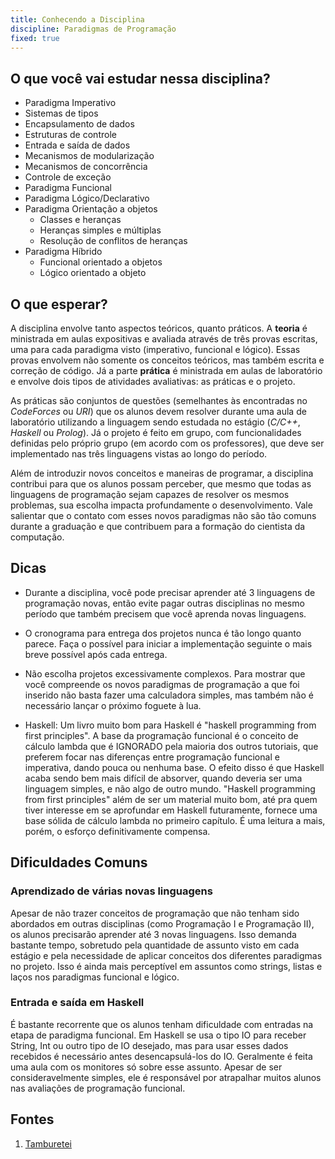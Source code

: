 ```yaml
---
title: Conhecendo a Disciplina
discipline: Paradigmas de Programação
fixed: true
---
```


## O que você vai estudar nessa disciplina?

- Paradigma Imperativo
- Sistemas de tipos
- Encapsulamento de dados
- Estruturas de controle
- Entrada e saída de dados
- Mecanismos de modularização
- Mecanismos de concorrência
- Controle de exceção
- Paradigma Funcional
- Paradigma Lógico/Declarativo
- Paradigma Orientação a objetos
    - Classes e heranças
    - Heranças simples e múltiplas
    - Resolução de conflitos de heranças
- Paradigma Híbrido
    - Funcional orientado a objetos 
    - Lógico orientado a objeto

## O que esperar?

A disciplina envolve tanto aspectos teóricos, quanto práticos. A **teoria** é ministrada em aulas expositivas e avaliada através de três provas escritas, uma para cada paradigma visto (imperativo, funcional e lógico). Essas provas envolvem não somente os conceitos teóricos, mas também escrita e correção de código. Já a parte **prática** é ministrada em aulas de laboratório e envolve dois tipos de atividades avaliativas: as práticas e o projeto.

As práticas são conjuntos de questões (semelhantes às encontradas no *CodeForces* ou *URI*) que os alunos devem resolver durante uma aula de laboratório utilizando a linguagem sendo estudada no estágio (*C/C++*, *Haskell* ou *Prolog*). Já o projeto é feito em grupo, com funcionalidades definidas pelo próprio grupo (em acordo com os professores), que deve ser implementado nas três linguagens vistas ao longo do período.

Além de introduzir novos conceitos e maneiras de programar, a disciplina contribui para que os alunos possam perceber, que mesmo que todas as linguagens de programação sejam capazes de resolver os mesmos problemas, sua escolha impacta profundamente o desenvolvimento. Vale salientar que o contato com esses novos paradigmas não são tão comuns durante a graduação e que contribuem para a formação do cientista da computação.

## Dicas

- Durante a disciplina, você pode precisar aprender até 3 linguagens de programação novas, então evite pagar outras disciplinas no mesmo período que também precisem que você aprenda novas linguagens.

- O cronograma para entrega dos projetos nunca é tão longo quanto parece. Faça o possível para iniciar a implementação seguinte o mais breve possível após cada entrega.

- Não escolha projetos excessivamente complexos. Para mostrar que você compreende os novos paradigmas de programação a que foi inserido não basta fazer uma calculadora simples, mas também não é necessário lançar o próximo foguete à lua.
- Haskell: Um livro muito bom para Haskell é "haskell programming from first principles". A base da programação funcional é o conceito de cálculo lambda que é IGNORADO pela maioria dos outros tutoriais, que preferem focar nas diferenças entre programação funcional e imperativa, dando pouca ou nenhuma base. O efeito disso é que Haskell acaba sendo bem mais difícil de absorver, quando deveria ser uma linguagem simples, e não algo de outro mundo. "Haskell programming from first principles" além de ser um material muito bom, até pra quem tiver interesse em se aprofundar em Haskell futuramente, fornece uma base sólida de cálculo lambda no primeiro capítulo. É uma leitura a mais, porém, o esforço definitivamente compensa.

## Dificuldades Comuns

### Aprendizado de várias novas linguagens

Apesar de não trazer conceitos de programação que não tenham sido abordados em outras disciplinas (como Programação I e Programação II), os alunos precisarão aprender até 3 novas linguagens. Isso demanda bastante tempo, sobretudo pela quantidade de assunto visto em cada estágio e pela necessidade de aplicar conceitos dos diferentes paradigmas no projeto. Isso é ainda mais perceptível em assuntos como strings, listas e laços nos paradigmas funcional e lógico.

### Entrada e saída em Haskell
 
É bastante recorrente que os alunos tenham dificuldade com entradas na etapa de paradigma funcional. Em Haskell se usa o tipo IO para receber String, Int ou outro tipo de IO desejado, mas para usar esses dados recebidos é necessário antes desencapsulá-los do IO. Geralmente é feita uma aula com os monitores só sobre esse assunto. Apesar de ser consideravelmente simples, ele é responsável por atrapalhar muitos alunos nas avaliações de programação funcional.


## Fontes 

1. <a href= "https://github.com/OpenDevUFCG/Tamburetei" target="_blank"> Tamburetei </a>


